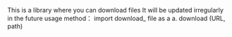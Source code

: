 This is a library where you can download files
It will be updated irregularly in the future
usage method：
import download_ file as a
a. download (URL, path)